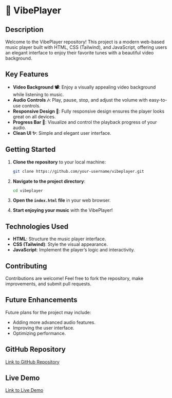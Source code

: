 # 🎵 VibePlayer

## Description
Welcome to the VibePlayer repository! This project is a modern web-based music player built with HTML, CSS (Tailwind), and JavaScript, offering users an elegant interface to enjoy their favorite tunes with a beautiful video background.

## Key Features
- **Video Background 📽️**: Enjoy a visually appealing video background while listening to music.
- **Audio Controls 🎶**: Play, pause, stop, and adjust the volume with easy-to-use controls.
- **Responsive Design 📱**: Fully responsive design ensures the player looks great on all devices.
- **Progress Bar 🔄**: Visualize and control the playback progress of your audio.
- **Clean UI ✨**: Simple and elegant user interface.

## Getting Started
1. **Clone the repository** to your local machine:
    ```bash
    git clone https://github.com/your-username/vibeplayer.git
    ```

2. **Navigate to the project directory**:
    ```bash
    cd vibeplayer
    ```

3. **Open the `index.html` file** in your web browser.

4. **Start enjoying your music** with the VibePlayer!

## Technologies Used
- **HTML**: Structure the music player interface.
- **CSS (Tailwind)**: Style the visual appearance.
- **JavaScript**: Implement the player’s logic and interactivity.

## Contributing
Contributions are welcome! Feel free to fork the repository, make improvements, and submit pull requests.

## Future Enhancements
Future plans for the project may include:
- Adding more advanced audio features.
- Improving the user interface.
- Optimizing performance.

## GitHub Repository
[Link to GitHub Repository](https://github.com/your-username/vibeplayer)

## Live Demo
[Link to Live Demo](https://your-username.github.io/vibeplayer)

